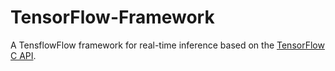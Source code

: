 # TensorFlow-Framework

A TensflowFlow framework for real-time inference based on the [TensorFlow C API](https://www.tensorflow.org/install/lang_c).
